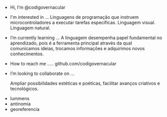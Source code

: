 -  Hi, I’m @codigovernacular
  
-  I'm interested in ...
   Linguagens de programação que instruem microcontroladores a executar tarefas específicas. Linguagem visual. Linguagem natural.
- I’m currently learning ...
  A linguagem desempenha papel fundamental no aprendizado, pois é a ferramenta principal através da qual comunicamos ideias, trocamos informações e adquirimos novos conhecimentos.

- How to reach me .....
  github.com/codigovernacular

-  I’m looking to collaborate on ...

   Ampliar possibilidades estéticas e poéticas, facilitar avanços criativos e tecnológicos.


<!---
codigovernacular/codigovernacular is a ✨ special ✨ repository because its `README.md` (this file) appears on your GitHub profile.
You can click the Preview link to take a look at your changes.
--->
- lummens
- antinomia
- georeferencia
  
